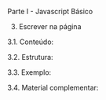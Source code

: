Parte I - Javascript Básico

3. Escrever na página

3.1. Conteúdo: 

3.2. Estrutura: 

3.3. Exemplo:

3.4. Material complementar:
